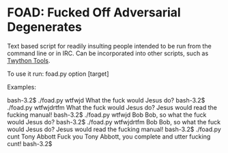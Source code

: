 FOAD: Fucked Off Adversarial Degenerates
========================================

Text based script for readily insulting people intended to be run from
the command line or in IRC.  Can be incorporated into other scripts,
such as [Twython Tools](https://github.com/adversary-org/twython-tools).

To use it run: foad.py option [target]

Examples:

bash-3.2$ ./foad.py wtfwjd
What the fuck would Jesus do?
bash-3.2$ ./foad.py wtfwjdrtfm
What the fuck would Jesus do?  Jesus would read the fucking manual!
bash-3.2$ ./foad.py wtfwjd Bob
Bob, so what the fuck would Jesus do?
bash-3.2$ ./foad.py wtfwjdrtfm Bob
Bob, so what the fuck would Jesus do?  Jesus would read the fucking manual!
bash-3.2$ ./foad.py cunt Tony Abbott
Fuck you Tony Abbott, you complete and utter fucking cunt!
bash-3.2$ 

